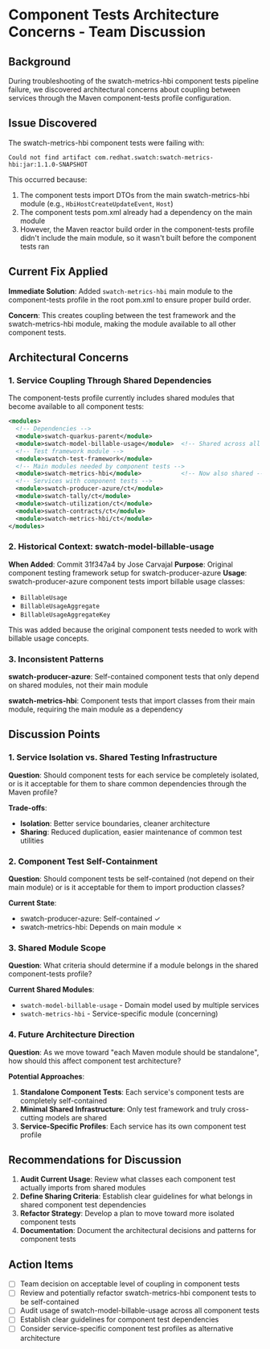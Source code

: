 # Component Tests Architecture Concerns - Team Discussion

## Background

During troubleshooting of the swatch-metrics-hbi component tests pipeline failure, we discovered architectural concerns about coupling between services through the Maven component-tests profile configuration.

## Issue Discovered

The swatch-metrics-hbi component tests were failing with:
```
Could not find artifact com.redhat.swatch:swatch-metrics-hbi:jar:1.1.0-SNAPSHOT
```

This occurred because:
1. The component tests import DTOs from the main swatch-metrics-hbi module (e.g., `HbiHostCreateUpdateEvent`, `Host`)
2. The component tests pom.xml already had a dependency on the main module
3. However, the Maven reactor build order in the component-tests profile didn't include the main module, so it wasn't built before the component tests ran

## Current Fix Applied

**Immediate Solution**: Added `swatch-metrics-hbi` main module to the component-tests profile in the root pom.xml to ensure proper build order.

**Concern**: This creates coupling between the test framework and the swatch-metrics-hbi module, making the module available to all other component tests.

## Architectural Concerns

### 1. Service Coupling Through Shared Dependencies

The component-tests profile currently includes shared modules that become available to all component tests:

```xml
<modules>
  <!-- Dependencies -->
  <module>swatch-quarkus-parent</module>
  <module>swatch-model-billable-usage</module>  <!-- Shared across all CT -->
  <!-- Test framework module -->
  <module>swatch-test-framework</module>
  <!-- Main modules needed by component tests -->
  <module>swatch-metrics-hbi</module>           <!-- Now also shared -->
  <!-- Services with component tests -->
  <module>swatch-producer-azure/ct</module>
  <module>swatch-tally/ct</module>
  <module>swatch-utilization/ct</module>
  <module>swatch-contracts/ct</module>
  <module>swatch-metrics-hbi/ct</module>
</modules>
```

### 2. Historical Context: swatch-model-billable-usage

**When Added**: Commit 31f347a4 by Jose Carvajal
**Purpose**: Original component testing framework setup for swatch-producer-azure
**Usage**: swatch-producer-azure component tests import billable usage classes:
- `BillableUsage`
- `BillableUsageAggregate`
- `BillableUsageAggregateKey`

This was added because the original component tests needed to work with billable usage concepts.

### 3. Inconsistent Patterns

**swatch-producer-azure**: Self-contained component tests that only depend on shared modules, not their main module

**swatch-metrics-hbi**: Component tests that import classes from their main module, requiring the main module as a dependency

## Discussion Points

### 1. Service Isolation vs. Shared Testing Infrastructure

**Question**: Should component tests for each service be completely isolated, or is it acceptable for them to share common dependencies through the Maven profile?

**Trade-offs**:
- **Isolation**: Better service boundaries, cleaner architecture
- **Sharing**: Reduced duplication, easier maintenance of common test utilities

### 2. Component Test Self-Containment

**Question**: Should component tests be self-contained (not depend on their main module) or is it acceptable for them to import production classes?

**Current State**:
- swatch-producer-azure: Self-contained ✓
- swatch-metrics-hbi: Depends on main module ✗

### 3. Shared Module Scope

**Question**: What criteria should determine if a module belongs in the shared component-tests profile?

**Current Shared Modules**:
- `swatch-model-billable-usage` - Domain model used by multiple services
- `swatch-metrics-hbi` - Service-specific module (concerning)

### 4. Future Architecture Direction

**Question**: As we move toward "each Maven module should be standalone", how should this affect component test architecture?

**Potential Approaches**:
1. **Standalone Component Tests**: Each service's component tests are completely self-contained
2. **Minimal Shared Infrastructure**: Only test framework and truly cross-cutting models are shared
3. **Service-Specific Profiles**: Each service has its own component test profile

## Recommendations for Discussion

1. **Audit Current Usage**: Review what classes each component test actually imports from shared modules
2. **Define Sharing Criteria**: Establish clear guidelines for what belongs in shared component test dependencies
3. **Refactor Strategy**: Develop a plan to move toward more isolated component tests
4. **Documentation**: Document the architectural decisions and patterns for component tests

## Action Items

- [ ] Team decision on acceptable level of coupling in component tests
- [ ] Review and potentially refactor swatch-metrics-hbi component tests to be self-contained
- [ ] Audit usage of swatch-model-billable-usage across all component tests
- [ ] Establish clear guidelines for component test dependencies
- [ ] Consider service-specific component test profiles as alternative architecture